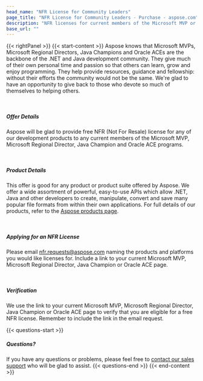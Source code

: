 ```yaml
---
head_name: "NFR License for Community Leaders"
page_title: "NFR License for Community Leaders - Purchase - aspose.com"
description: "NFR licenses for current members of the Microsoft MVP or Regional Director programs, Java Champions and Oracle ACE programs."
base_url: ""
---
```

{{< rightPanel >}}
{{< start-content >}}
Aspose knows that Microsoft MVPs, Microsoft Regional Directors, Java Champions and Oracle ACEs are the backbone of the .NET and Java development community. They give much of their own personal time and passion so that others can learn, grow and enjoy programming. They help provide resources, guidance and fellowship: without their efforts the community would not be the same. We're glad to have an opportunity to give back to those who devote so much of themselves to helping others. 

&nbsp;  
##### **Offer Details**
Aspose will be glad to provide free NFR (Not For Resale) license for any of our development products to any current members of the Microsoft MVP, Microsoft Regional Director, Java Champion and Oracle ACE programs.  

&nbsp;  
##### **Product Details**
This offer is good for any product or product suite offered by Aspose. We offer a wide assortment of powerful, easy-to-use APIs which allow .NET, Java and other developers to create, manipulate, convert and save many popular file formats from within their own applications. For full details of our products, refer to the [Aspose products page](https://products.aspose.com/total/).  

&nbsp;  
##### **Applying for an NFR License**
Please email [nfr.requests@aspose.com](mailto:nfr.requests@aspose.com) naming the products and platforms you would like licenses for. Include a link to your current Microsoft MVP, Microsoft Regional Director, Java Champion or Oracle ACE page.

&nbsp;  
##### **Verification**
We use the link to your current Microsoft MVP, Microsoft Regional Director, Java Champion or Oracle ACE page to verify that you are eligible for a free NFR license. Remember to include the link in the email request.

{{< questions-start >}}
##### **Questions?**
If you have any questions or problems, please feel free to [contact our sales support](https://about.aspose.com/contact/) who will be glad to assist.
{{< questions-end >}}
{{< end-content >}}